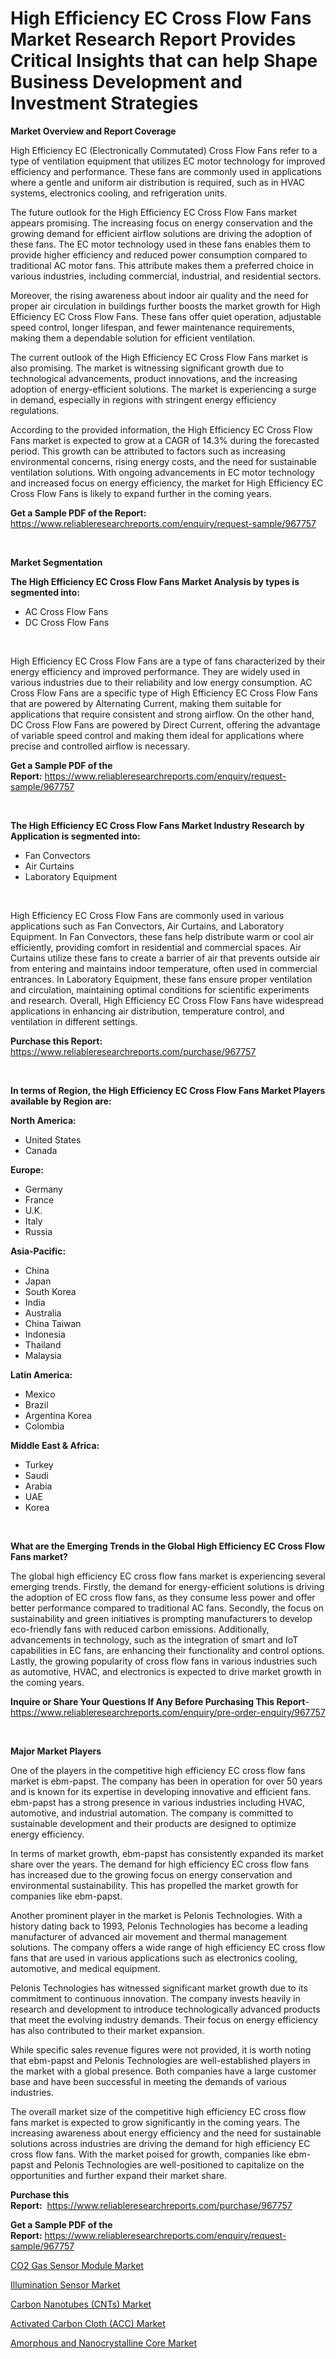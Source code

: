 <p><h1>High Efficiency EC Cross Flow Fans Market Research Report Provides Critical Insights that can help Shape Business Development and Investment Strategies</h1></p><p><strong>Market Overview and Report Coverage</strong></p>
<p><p>High Efficiency EC (Electronically Commutated) Cross Flow Fans refer to a type of ventilation equipment that utilizes EC motor technology for improved efficiency and performance. These fans are commonly used in applications where a gentle and uniform air distribution is required, such as in HVAC systems, electronics cooling, and refrigeration units.</p><p>The future outlook for the High Efficiency EC Cross Flow Fans market appears promising. The increasing focus on energy conservation and the growing demand for efficient airflow solutions are driving the adoption of these fans. The EC motor technology used in these fans enables them to provide higher efficiency and reduced power consumption compared to traditional AC motor fans. This attribute makes them a preferred choice in various industries, including commercial, industrial, and residential sectors.</p><p>Moreover, the rising awareness about indoor air quality and the need for proper air circulation in buildings further boosts the market growth for High Efficiency EC Cross Flow Fans. These fans offer quiet operation, adjustable speed control, longer lifespan, and fewer maintenance requirements, making them a dependable solution for efficient ventilation.</p><p>The current outlook of the High Efficiency EC Cross Flow Fans market is also promising. The market is witnessing significant growth due to technological advancements, product innovations, and the increasing adoption of energy-efficient solutions. The market is experiencing a surge in demand, especially in regions with stringent energy efficiency regulations.</p><p>According to the provided information, the High Efficiency EC Cross Flow Fans market is expected to grow at a CAGR of 14.3% during the forecasted period. This growth can be attributed to factors such as increasing environmental concerns, rising energy costs, and the need for sustainable ventilation solutions. With ongoing advancements in EC motor technology and increased focus on energy efficiency, the market for High Efficiency EC Cross Flow Fans is likely to expand further in the coming years.</p></p>
<p><strong>Get a Sample PDF of the Report:</strong> <a href="https://www.reliableresearchreports.com/enquiry/request-sample/967757">https://www.reliableresearchreports.com/enquiry/request-sample/967757</a></p>
<p>&nbsp;</p>
<p><strong>Market Segmentation</strong></p>
<p><strong>The High Efficiency EC Cross Flow Fans Market Analysis by types is segmented into:</strong></p>
<p><ul><li>AC Cross Flow Fans</li><li>DC Cross Flow Fans</li></ul></p>
<p>&nbsp;</p>
<p><p>High Efficiency EC Cross Flow Fans are a type of fans characterized by their energy efficiency and improved performance. They are widely used in various industries due to their reliability and low energy consumption. AC Cross Flow Fans are a specific type of High Efficiency EC Cross Flow Fans that are powered by Alternating Current, making them suitable for applications that require consistent and strong airflow. On the other hand, DC Cross Flow Fans are powered by Direct Current, offering the advantage of variable speed control and making them ideal for applications where precise and controlled airflow is necessary.</p></p>
<p><strong>Get a Sample PDF of the Report:</strong>&nbsp;<a href="https://www.reliableresearchreports.com/enquiry/request-sample/967757">https://www.reliableresearchreports.com/enquiry/request-sample/967757</a></p>
<p>&nbsp;</p>
<p><strong>The High Efficiency EC Cross Flow Fans Market Industry Research by Application is segmented into:</strong></p>
<p><ul><li>Fan Convectors</li><li>Air Curtains</li><li>Laboratory Equipment</li></ul></p>
<p>&nbsp;</p>
<p><p>High Efficiency EC Cross Flow Fans are commonly used in various applications such as Fan Convectors, Air Curtains, and Laboratory Equipment. In Fan Convectors, these fans help distribute warm or cool air efficiently, providing comfort in residential and commercial spaces. Air Curtains utilize these fans to create a barrier of air that prevents outside air from entering and maintains indoor temperature, often used in commercial entrances. In Laboratory Equipment, these fans ensure proper ventilation and circulation, maintaining optimal conditions for scientific experiments and research. Overall, High Efficiency EC Cross Flow Fans have widespread applications in enhancing air distribution, temperature control, and ventilation in different settings.</p></p>
<p><strong>Purchase this Report:</strong>&nbsp; <a href="https://www.reliableresearchreports.com/purchase/967757">https://www.reliableresearchreports.com/purchase/967757</a></p>
<p>&nbsp;</p>
<p><strong>In terms of Region, the High Efficiency EC Cross Flow Fans Market Players available by Region are:</strong></p>
<p>
    <p> <strong> North America: </strong>
        <ul>
            <li>United States</li>
            <li>Canada</li>
        </ul>
        </p> 
    <p> <strong> Europe: </strong>
        <ul>
            <li>Germany</li>
            <li>France</li>
            <li>U.K.</li>
            <li>Italy</li>
            <li>Russia</li>
        </ul>
        </p> 
    <p> <strong> Asia-Pacific: </strong>
        <ul>
            <li>China</li>
            <li>Japan</li>
            <li>South Korea</li>
            <li>India</li>
            <li>Australia</li>
            <li>China Taiwan</li>
            <li>Indonesia</li>
            <li>Thailand</li>
            <li>Malaysia</li>
        </ul>
        </p> 
    <p> <strong> Latin America: </strong>
        <ul>
            <li>Mexico</li>
            <li>Brazil</li>
            <li>Argentina Korea</li>
            <li>Colombia</li>
        </ul>
        </p> 
    <p> <strong> Middle East & Africa: </strong>
        <ul>
            <li>Turkey</li>
            <li>Saudi</li>
            <li>Arabia</li>
            <li>UAE</li>
            <li>Korea</li>
        </ul>
    </p>
    </p>
<p>&nbsp;</p>
<p><strong>What are the Emerging Trends in the Global High Efficiency EC Cross Flow Fans market?</strong></p>
<p><p>The global high efficiency EC cross flow fans market is experiencing several emerging trends. Firstly, the demand for energy-efficient solutions is driving the adoption of EC cross flow fans, as they consume less power and offer better performance compared to traditional AC fans. Secondly, the focus on sustainability and green initiatives is prompting manufacturers to develop eco-friendly fans with reduced carbon emissions. Additionally, advancements in technology, such as the integration of smart and IoT capabilities in EC fans, are enhancing their functionality and control options. Lastly, the growing popularity of cross flow fans in various industries such as automotive, HVAC, and electronics is expected to drive market growth in the coming years.</p></p>
<p><strong>Inquire or Share Your Questions If Any Before Purchasing This Report</strong>- <a href="https://www.reliableresearchreports.com/enquiry/pre-order-enquiry/967757">https://www.reliableresearchreports.com/enquiry/pre-order-enquiry/967757</a></p>
<p>&nbsp;</p>
<p><strong>Major Market Players</strong></p>
<p><p>One of the players in the competitive high efficiency EC cross flow fans market is ebm-papst. The company has been in operation for over 50 years and is known for its expertise in developing innovative and efficient fans. ebm-papst has a strong presence in various industries including HVAC, automotive, and industrial automation. The company is committed to sustainable development and their products are designed to optimize energy efficiency.</p><p>In terms of market growth, ebm-papst has consistently expanded its market share over the years. The demand for high efficiency EC cross flow fans has increased due to the growing focus on energy conservation and environmental sustainability. This has propelled the market growth for companies like ebm-papst.</p><p>Another prominent player in the market is Pelonis Technologies. With a history dating back to 1993, Pelonis Technologies has become a leading manufacturer of advanced air movement and thermal management solutions. The company offers a wide range of high efficiency EC cross flow fans that are used in various applications such as electronics cooling, automotive, and medical equipment.</p><p>Pelonis Technologies has witnessed significant market growth due to its commitment to continuous innovation. The company invests heavily in research and development to introduce technologically advanced products that meet the evolving industry demands. Their focus on energy efficiency has also contributed to their market expansion.</p><p>While specific sales revenue figures were not provided, it is worth noting that ebm-papst and Pelonis Technologies are well-established players in the market with a global presence. Both companies have a large customer base and have been successful in meeting the demands of various industries.</p><p>The overall market size of the competitive high efficiency EC cross flow fans market is expected to grow significantly in the coming years. The increasing awareness about energy efficiency and the need for sustainable solutions across industries are driving the demand for high efficiency EC cross flow fans. With the market poised for growth, companies like ebm-papst and Pelonis Technologies are well-positioned to capitalize on the opportunities and further expand their market share.</p></p>
<p><strong>Purchase this Report:</strong>&nbsp;&nbsp;<a href="https://www.reliableresearchreports.com/purchase/967757">https://www.reliableresearchreports.com/purchase/967757</a></p>
<p></p>
<p><strong>Get a Sample PDF of the Report:</strong>&nbsp;<a href="https://www.reliableresearchreports.com/enquiry/request-sample/967757">https://www.reliableresearchreports.com/enquiry/request-sample/967757</a></p>
<p><p><a href="https://www.linkedin.com/pulse/co2-gas-sensor-module-market-research-report-unlocks-qecce/">CO2 Gas Sensor Module Market</a></p><p><a href="https://www.linkedin.com/pulse/illumination-sensor-market-research-report-provides-thorough-nhkhe/">Illumination Sensor Market</a></p><p><a href="https://github.com/ashepherd82/Market-Research-Report-List-1/blob/main/carbon-nanotubes-cnts-market.md">Carbon Nanotubes (CNTs) Market</a></p><p><a href="https://medium.com/@s40138378/activated-carbon-cloth-acc-market-size-and-market-trends-complete-industry-overview-2023-to-8e735aad872f">Activated Carbon Cloth (ACC) Market</a></p><p><a href="https://medium.com/@santosh99915121/amorphous-and-nanocrystalline-core-market-research-report-its-history-and-forecast-2023-to-2030-6d2b666841a4">Amorphous and Nanocrystalline Core Market</a></p></p>